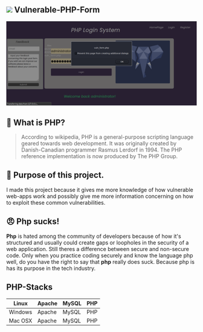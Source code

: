 ## <img src="https://camo.githubusercontent.com/2badf7d76ce3d128c84cbc1f96709ab9ff04aaf9c387bbd26b3e8646df995ec7/68747470733a2f2f696d672e69636f6e73382e636f6d2f636f6c6f722f34382f3030303030302f7068702e706e67"> Vulnerable-PHP-Form

<img src="vuln_form.png" width=800px>

## 🐘 What is PHP?
> According to wikipedia, PHP is a general-purpose scripting language geared towards web development. It was originally created by Danish-Canadian programmer Rasmus Lerdorf in 1994. The PHP reference implementation is now produced by The PHP Group.

## 👷 Purpose of this project.
I made this project because it gives me more knowledge of how vulnerable web-apps work and possibly give me more information concerning on how to exploit these common vulnerabilities.

## 😠 Php sucks!
**Php** is hated among the community of developers because of how it's structured and usually could create gaps or loopholes in the security of a web application.
Still theres a difference between secure and non-secure code. Only when you practice coding securely and know the language php well, do you have the right to say that **php** really does suck. Because php is has its purpose in the tech industry.

## PHP-Stacks
| Linux  | Apache |  MySQL | PHP |
|---|---|---|---|
| Windows | Apache  | MySQL | PHP |
| Mac OSX | Apache | MySQL | PHP
